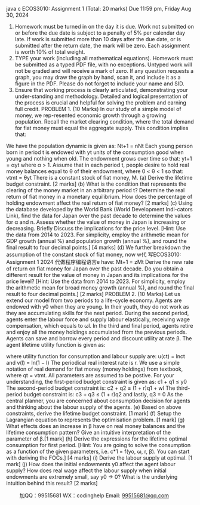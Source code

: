 java c
ECOS3010: Assignment 1 (Total: 20 marks)
Due 11:59 pm, Friday Aug 30, 2024
1. Homework must be turned in on the day it is due. Work not submitted on or before the due date is subject to a penalty of 5% per calendar day late. If work is submitted more than 10 days after the due date, or is submitted after the return date, the mark will be zero. Each assignment is worth 10% of total weight.
2. TYPE your work (including all mathematical equations). Homework must be submitted as a typed PDF file, with no exceptions. Untyped work will not be graded and will receive a mark of zero. If any question requests a graph, you may draw the graph by hand, scan it, and include it as a figure in the PDF. Please do not forget to include your name and SID.
3. Ensure that working process is clearly articulated, demonstrating your under-standing and methodology. Detailed and logical presentation of the process is crucial and helpful for solving the problem and earning full credit.
PROBLEM 1. (10 Marks) In our study of a simple model of money, we rep-resented economic growth through a growing population. Recall the market clearing condition, where the total demand for fiat money must equal the aggregate supply.
This condition implies that:

We have the population dynamic is given as:
Nt+1 = nNt
Each young person born in period t is endowed with yt units of the consumption good when young and nothing when old. The endowment grows over time so that:
yt+1 = αyt
where α > 1. Assume that in each period t, people desire to hold real money balances equal to θ of their endowment, where 0 < θ < 1 so that:
vtmt = θyt
There is a constant stock of fiat money, M.
(a) Derive the lifetime budget constraint. [2 marks]
(b) What is the condition that represents the clearing of the money market in an arbitrary period t? Determine the real return of fiat money in a monetary equilibrium. How does the percentage of holding endowment affect the real return of fiat money? [2 marks]
(c) Using the database developed by the World Bank (World Development Indi-cators Link), find the data for Japan over the past decade to determine the values for α and n. Assess whether the value of money in Japan is increasing or decreasing. Briefly Discuss the implications for the price level. [Hint: Use the data from 2014 to 2023. For simplicity, employ the arithmetic mean for GDP growth (annual %) and population growth (annual %), and round the final result to four decimal points.] [4 marks]
(d) We further breakdown the assumption of the constant stock of fiat money, now w代 写ECOS3010: Assignment 1 2024
代做程序编程语言e have:
Mt+1 = zMt
Derive the new rate of return on fiat money for Japan over the past decade. Do you obtain a different result for the value of money in Japan and its implications for the price level? [Hint: Use the data from 2014 to 2023. For simplicity, employ the arithmetic mean for broad money growth (annual %), and round the final result to four decimal points.] [2 marks]
PROBLEM 2. (10 Marks) Let us extend our model from two periods to a life-cycle economy. Agents are endowed with y0 when they are young. In their youth, they do not work as they are accumulating skills for the next period. During the second period, agents enter the labour force and supply labour elastically, receiving wage compensation, which equals to ωl. In the third and final period, agents retire and enjoy all the money holdings accumulated from the previous periods. Agents can save and borrow every period and discount utility at rate β. The agent lifetime utility function is given as:

where utility function for consumption and labour supply are:
u(ct) = lnct
and
v(l) = ln(1 − l)
The periodical real interest rate is r. We use a simple notation of real demand for fiat money (money holdings) from textbook, where qt = vtmt. All parameters are assumed to be postive. For your understanding, the first-period budget constraint is given as:
c1 + q1 ≤ y0
The second-period budget constraint is:
c2 + q2 ≤ (1 + r)q1 + wl
The third-period budget constraint is:
c3 + q3 ≤ (1 + r)q2
and lastly,
q3 = 0
As the central planner, you are concerned about consumption decision for agents and thinking about the labour supply of the agents.
(e) Based on above constraints, derive the lifetime budget constraint. [1 mark]
(f) Setup the Lagrangian equation to represents the optimisation problem. [1 mark]
(g) What effects does an increase in β have on real money balances and the lifetime consumption pattern? Give an intuitive interpretation of the parameter of β.[1 mark]
(h) Derive the expressions for the lifetime optimal consumption for first period.
[Hint: You are going to solve the consumption as a function of the given parameters, i.e. c*1 = f(yo, ω, r, β). You can start with deriving the FOCs.] [4 marks]
(i) Derive the labour supply at optimal. [1 mark]
(j) How does the initial endowments y0 affect the agent labour supply? How does real wage affect the labour supply when initial endowments are extremely small, say y0 → 0? What is the underlying intuition behind this result? [2 marks]





         
加QQ：99515681  WX：codinghelp  Email: 99515681@qq.com

